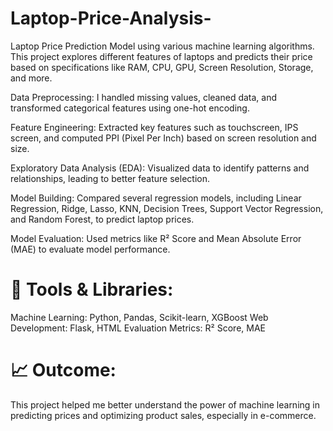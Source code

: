 # Laptop-Price-Analysis-
Laptop Price Prediction Model using various machine learning algorithms. This project explores different features of laptops and predicts their price based on specifications like RAM, CPU, GPU, Screen Resolution, Storage, and more.

Data Preprocessing: I handled missing values, cleaned data, and transformed categorical features using one-hot encoding.

Feature Engineering: Extracted key features such as touchscreen, IPS screen, and computed PPI (Pixel Per Inch) based on screen resolution and size.

Exploratory Data Analysis (EDA): Visualized data to identify patterns and relationships, leading to better feature selection.

Model Building: Compared several regression models, including Linear Regression, Ridge, Lasso, KNN, Decision Trees, Support Vector Regression, and Random Forest, to predict laptop prices.

Model Evaluation: Used metrics like R² Score and Mean Absolute Error (MAE) to evaluate model performance.

# 🔧 Tools & Libraries:
Machine Learning: Python, Pandas, Scikit-learn, XGBoost
Web Development: Flask, HTML
Evaluation Metrics: R² Score, MAE

# 📈 Outcome:
This project helped me better understand the power of machine learning in predicting prices and optimizing product sales, especially in e-commerce.
